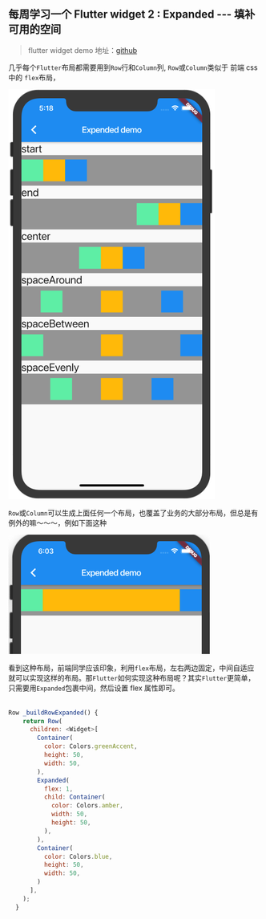 ## 每周学习一个 Flutter widget 2 : Expanded --- 填补可用的空间

> flutter widget demo 地址：[github](https://github.com/Rudy24/flutter_study/blob/master/flutter_study_demo1/lib/expanded/expanded.md)

几乎每个`Flutter`布局都需要用到`Row`行和`Column`列, `Row`或`Column`类似于 前端 css 中的 `flex`布局，

![](expanded.png)

`Row`或`Column`可以生成上面任何一个布局，也覆盖了业务的大部分布局，但总是有例外的嘛～～～，例如下面这种

![](expanded2.png)

看到这种布局，前端同学应该印象，利用`flex`布局，左右两边固定，中间自适应就可以实现这样的布局。那`Flutter`如何实现这种布局呢？其实`Flutter`更简单，只需要用`Expanded`包裹中间，然后设置 flex 属性即可。

```javascript

Row _buildRowExpanded() {
    return Row(
      children: <Widget>[
        Container(
          color: Colors.greenAccent,
          height: 50,
          width: 50,
        ),
        Expanded(
          flex: 1,
          child: Container(
            color: Colors.amber,
            width: 50,
            height: 50,
          ),
        ),
        Container(
          color: Colors.blue,
          height: 50,
          width: 50,
        )
      ],
    );
  }

```
